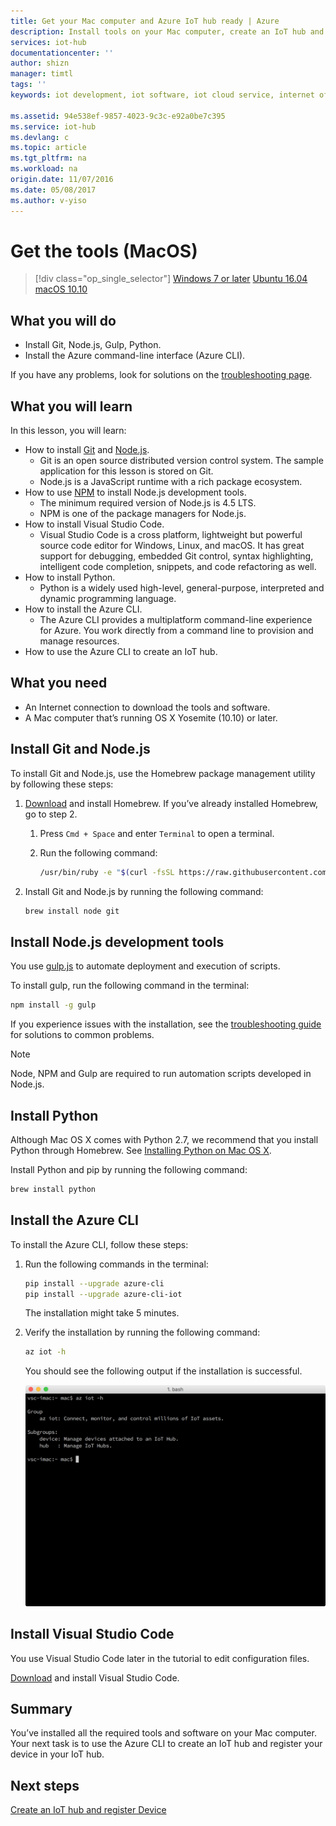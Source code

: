 ```yaml
---
title: Get your Mac computer and Azure IoT hub ready | Azure
description: Install tools on your Mac computer, create an IoT hub and register your device in the IoT hub.
services: iot-hub
documentationcenter: ''
author: shizn
manager: timtl
tags: ''
keywords: iot development, iot software, iot cloud service, internet of things software, azure cli, install python mac, install git on mac, gulp run, install node js mac

ms.assetid: 94e538ef-9857-4023-9c3c-e92a0be7c395
ms.service: iot-hub
ms.devlang: c
ms.topic: article
ms.tgt_pltfrm: na
ms.workload: na
origin.date: 11/07/2016
ms.date: 05/08/2017
ms.author: v-yiso
---
```


# Get the tools (MacOS)
>[!div class="op_single_selector"]
[Windows 7 or later](./iot-hub-gateway-kit-c-lesson2-get-the-tools-win32.md)
[Ubuntu 16.04](./iot-hub-gateway-kit-c-lesson2-get-the-tools-ubuntu.md)
[macOS 10.10](./iot-hub-gateway-kit-c-lesson2-get-the-tools-mac.md)

## What you will do

- Install Git, Node.js, Gulp, Python.
- Install the Azure command-line interface (Azure CLI). 

If you have any problems, look for solutions on the [troubleshooting page](./iot-hub-gateway-kit-c-troubleshooting.md).

## What you will learn

In this lesson, you will learn:

- How to install [Git](https://git-scm.com/) and [Node.js](https://nodejs.org/en/).
  - Git is an open source distributed version control system. The sample application for this lesson is stored on Git.
  - Node.js is a JavaScript runtime with a rich package ecosystem.
- How to use [NPM](https://www.npmjs.com/) to install Node.js development tools.
  - The minimum required version of Node.js is 4.5 LTS.
  - NPM is one of the package managers for Node.js.
- How to install Visual Studio Code.
  - Visual Studio Code is a cross platform, lightweight but powerful source code editor for Windows, Linux, and macOS. It has great support for debugging, embedded Git control, syntax highlighting, intelligent code completion, snippets, and code refactoring as well.
- How to install Python.
  - Python is a widely used high-level, general-purpose, interpreted and dynamic programming language.
- How to install the Azure CLI.
  - The Azure CLI provides a multiplatform command-line experience for Azure. You work directly from a command line to provision and manage resources.
- How to use the Azure CLI to create an IoT hub.

## What you need

- An Internet connection to download the tools and software.
- A Mac computer that’s running OS X Yosemite (10.10) or later.

## Install Git and Node.js

To install Git and Node.js, use the Homebrew package management utility by following these steps:

1. [Download](http://brew.sh/) and install Homebrew. If you’ve already installed Homebrew, go to step 2.
   1. Press `Cmd + Space` and enter `Terminal` to open a terminal.
   2. Run the following command:

      ```bash
      /usr/bin/ruby -e "$(curl -fsSL https://raw.githubusercontent.com/Homebrew/install/master/install)"
      ```

2. Install Git and Node.js by running the following command:

    ```bash
    brew install node git
    ```

## Install Node.js development tools

You use [gulp.js](http://gulpjs.com/) to automate deployment and execution of scripts.

To install gulp, run the following command in the terminal:

```bash
npm install -g gulp
```

If you experience issues with the installation, see the [troubleshooting guide](./iot-hub-gateway-kit-c-troubleshooting.md) for solutions to common problems.

> [!NOTE]
> Node, NPM and Gulp are required to run automation scripts developed in Node.js.

## Install Python

Although Mac OS X comes with Python 2.7, we recommend that you install Python through Homebrew. See [Installing Python on Mac OS X](http://docs.python-guide.org/en/latest/starting/install/osx/).

Install Python and pip by running the following command:

```bash
brew install python
```

## Install the Azure CLI

To install the Azure CLI, follow these steps:

1. Run the following commands in the terminal:
   ```bash
   pip install --upgrade azure-cli
   pip install --upgrade azure-cli-iot
   ```
   The installation might take 5 minutes.

2. Verify the installation by running the following command:
   ```bash
   az iot -h
   ```
   You should see the following output if the installation is successful.

   ![Verify Azure CLI installation](./media/iot-hub-gateway-kit-lessons/lesson2/az_iot_help_osx.png)

## Install Visual Studio Code

You use Visual Studio Code later in the tutorial to edit configuration files.

[Download](https://code.visualstudio.com/docs/setup/osx) and install Visual Studio Code.

## Summary

You’ve installed all the required tools and software on your Mac computer. Your next task is to use the Azure CLI to create an IoT hub and register your device in your IoT hub.

## Next steps
[Create an IoT hub and register Device](./iot-hub-gateway-kit-c-lesson2-register-device.md)